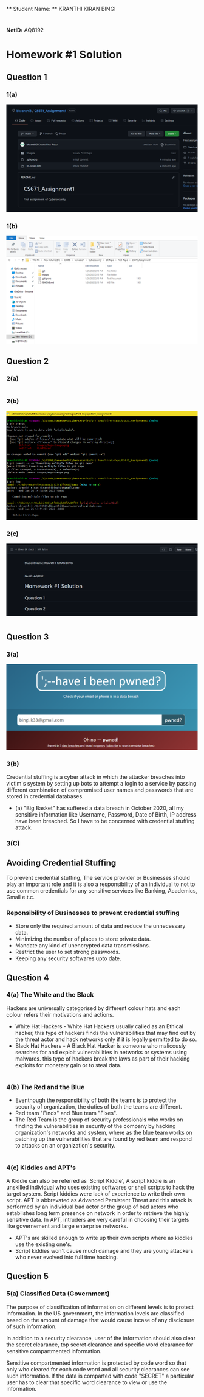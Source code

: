 ** Student Name: ** KRANTHI KIRAN BINGI
#
**NetID:** AQ8192
#
# Homework #1 Solution
## Question 1
### 1(a)
![Git Hub Repo View](Images/Repo-Image.png)
### 1(b)
![Local Directory View](Images/Repo-Clone.png)

## Question 2
### 2(a)
#
#
#
#
### 2(b)
![Git command line history](Images/Git-History.png)
### 2(c)
![ReadMe View](Images/ReadMeView.png)
#
#
#
## Question 3
### 3(a)
![Have I been pawned result](Images/IsPawned.png)
### 3(b)
Credential stuffing is a cyber attack in which the attacker breaches into victim's system by setting up bots to attempt a login to a service by passing different combination of compromised user names and passwords that are stored in credential databases.
* (a)
"Big Basket" has suffered a data breach in October 2020, all my sensitive information like Username, Password, Date of Birth, IP address have been breached. So I have to be concerned with credential stuffing attack.

### 3(C)
## Avoiding Credential Stuffing
To prevent credential stuffing, The service provider or Businesses should play an important role and it is also a responsibility of an individual to not to use common credentials for any sensitive services like Banking, Academics, Gmail e.t.c.
 ### Reponsibility of Businesses to prevent credential stuffing
 * Store only the required amount of data and reduce the unnecessary data.
 * Minimizing the number of places to store private data.
 * Mandate any kind of unencrypted data transmissions.
 * Restrict the user to set strong passwords.
 * Keeping any security softwares upto date.

## Question 4
### 4(a) The White and the Black
Hackers are universally categorised by different colour hats and each colour refers their motivations and actions.
* White Hat Hackers - White Hat Hackers usually called as an Ethical hacker, this type of hackers finds the vulnerabilities that may find out by
	 the threat actor and hack networks only if it is legally permitted to do so.
* Black Hat Hackers - A Black Hat Hacker is someone who malicously searches for and exploit vulnerabilities in networks or systems using malwares. this type of hackers break the laws as part of their hacking exploits for monetary gain or to steal data.

#
#

### 4(b) The Red and the Blue
* Eventhough the responsibility of both the teams is to protect the security of organization, the duties of both the teams are different. 
* Red team "Finds" and Blue team "Fixes".
* The Red Team is the group of security professionals who works on finding the vulnerabilities in security of the company by hacking organization's networks and system, where as the blue team works on patching up the vulnerabilities that are found by red team and respond to attacks on an organization's security.

#
#

### 4(c) Kiddies and APT's
A Kiddie can also be referred as 'Script Kiddie', A script kiddie is an unskilled individual who uses existing softwares or shell scripts to hack the target system. Script kiddies were lack of experience to write their own script.
APT is abbrevated as Advanced Persistent Threat and this attack is performed by an individual bad actor or the group of bad actors who establishes long term presence on network in order to retrieve the highly sensitive data.
In APT, intruders are very careful in choosing their targets like governement and large enterprise networks.
* APT's are skilled enough to write up their own scripts where as kiddies use the existing one's.
* Script kiddies won't cause much damage and they are young attackers who never evolved into full time hacking.

## Question 5
### 5(a) Classified Data (Government)
The purpose of classification of information on different levels is to protect information. In the US government, the information levels are classified based on the amount of damage that would cause incase of any disclosure of such information. 

In addition to a security clearance, user of the information should also clear the secret clearance, top secret clearance and specific word clearance for sensitive compartmented information.

Sensitive compartmented information is protected by code word so that only who cleared for each code word and all security clearances can see such information. If the data is comparted with code "SECRET" a particular user has to clear that specific word clearance to view or use the information.